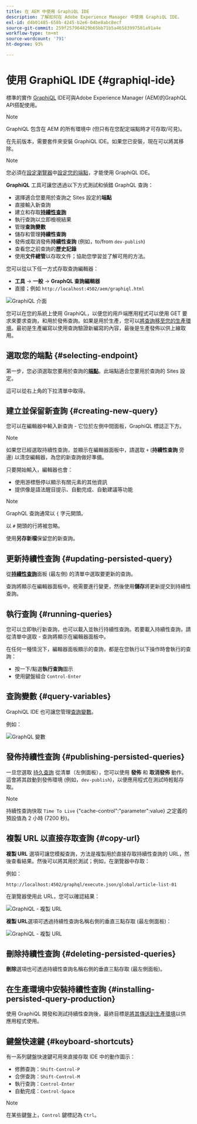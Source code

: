 ```yaml
---
title: 在 AEM 中使用 GraphiQL IDE
description: 了解如何在 Adobe Experience Manager 中使用 GraphiQL IDE。
exl-id: d4b01485-658b-4245-b2e6-04be8abc8ecf
source-git-commit: 259f257964829b65bb71b5a46583997581a91a4e
workflow-type: tm+mt
source-wordcount: '791'
ht-degree: 93%

---
```


# 使用 GraphiQL IDE {#graphiql-ide}

標準的實作 [GraphiQL](https://graphql.org/learn/serving-over-http/#graphiql) IDE可與Adobe Experience Manager (AEM)的GraphQL API搭配使用。

>[!NOTE]
>
>GraphiQL 包含在 AEM 的所有環境中 (但只有在您配定端點時才可存取/可見)。
>
>在先前版本，需要套件來安裝 GraphiQL IDE。如果您已安裝，現在可以將其移除。

>[!NOTE]
>您必須在[設定瀏覽器](/help/assets/content-fragments/content-fragments-configuration-browser.md)中[設定您的端點](/help/sites-developing/headless/graphql-api/graphql-endpoint.md)，才能使用 GraphiQL IDE。

**GraphiQL** 工具可讓您透過以下方式測試和偵錯 GraphQL 查詢：

* 選擇適合您要用於查詢之 Sites 設定的&#x200B;**端點**
* 直接輸入新查詢
* 建立和存取&#x200B;**[持續性查詢](/help/sites-developing/headless/graphql-api/persisted-queries.md)**
* 執行查詢以立即檢視結果
* 管理&#x200B;**查詢變數**
* 儲存和管理&#x200B;**持續性查詢**
* 發佈或取消發佈&#x200B;**持續性查詢** (例如，to/from `dev-publish`)
* 查看您之前查詢的&#x200B;**歷史記錄**
* 使用&#x200B;**文件總管**&#x200B;以存取文件；協助您學習並了解可用的方法。

您可以從以下任一方式存取查詢編輯器：

* **工具** -> **一般** -> **GraphQL 查詢編輯器**
* 直接；例如 `http://localhost:4502/aem/graphiql.html`

![GraphiQL 介面](assets/cfm-graphiql-interface.png "GraphiQL 介面")

您可以在您的系統上使用 GraphiQL，以便您的用戶端應用程式可以使用 GET 要求來要求查詢，和用於發佈查詢。如果是用於生產，您可以[將查詢移至您的生產環境](/help/sites-developing/headless/graphql-api/persisted-queries.md#transfer-persisted-query-production)。最初是生產編寫以使用查詢驗證新編寫的內容，最後是生產發佈以供上線取用。

## 選取您的端點 {#selecting-endpoint}

第一步，您必須選取您要用於查詢的&#x200B;**[端點](/help/sites-developing/headless/graphql-api/graphql-endpoint.md)**。此端點適合您要用於查詢的 Sites 設定。

這可以從右上角的下拉清單中取得。

## 建立並保留新查詢 {#creating-new-query}

您可以在編輯器中輸入新查詢 - 它位於左側中間面板，GraphiQL 標誌正下方。

>[!NOTE]
>
>如果您已經選取持續性查詢，並顯示在編輯器面板中，請選取 `+` (**持續性查詢** 旁邊) 以清空編輯器，為您的新查詢做好準備。

只要開始輸入，編輯器也會：

* 使用游標懸停以顯示有關元素的其他資訊
* 提供像是語法醒目提示、自動完成、自動建議等功能

>[!NOTE]
>
>GraphQL 查詢通常以 `{` 字元開頭。
>
>以 `#` 開頭的行將被忽略。

使用&#x200B;**另存新檔**&#x200B;保留您的新查詢。

## 更新持續性查詢 {#updating-persisted-query}

從&#x200B;**[持續性查詢](/help/sites-developing/headless/graphql-api/persisted-queries.md)**&#x200B;面板 (最左側) 的清單中選取要更新的查詢。

查詢將顯示在編輯器面板中。視需要進行變更，然後使用&#x200B;**儲存**&#x200B;將更新提交到持續性查詢。

## 執行查詢 {#running-queries}

您可以立即執行新查詢，也可以載入並執行持續性查詢。若要載入持續性查詢，請從清單中選取 - 查詢將顯示在編輯器面板中。

在任何一種情況下，編輯器面板顯示的查詢，都是在您執行以下操作時會執行的查詢：

* 按一下/點選&#x200B;**執行查詢**&#x200B;圖示
* 使用鍵盤組合 `Control-Enter`

## 查詢變數 {#query-variables}

<!-- more details needed here? -->

GraphiQL IDE 也可讓您管理[查詢變數](/help/sites-developing/headless/graphql-api/graphql-api-content-fragments.md#graphql-variables)。

例如：

![GraphQL 變數](assets/cfm-graphqlapi-03.png "GraphQL 變數")

<!--
## Managing cache for your persisted queries {#managing-cache}

[Persisted queries](/help/headless/graphql-api/persisted-queries.md) are recommended as they can be cached at the dispatcher and CDN layers, ultimately improving the performance of the requesting client application. By default AEM will invalidate the Content Delivery Network (CDN) cache based on a default Time To Live (TTL).

>[!NOTE]
>
>Custom rewrite rules on the Dispatcher might override defaults from AEM publish. 
>
>In the case that you are sending TTL-based cache-control headers from the dispatcher, based on a location match pattern, then, if necessary, you might want to exclude `/graphql/execute.json/*` from the matches.

Using GraphQL you can configure the HTTP Cache Headers  to control these parameters for your individual persisted query.

1. The **Headers** option is accessible via the three vertical dots to the right of the persisted query name (far left panel):

   ![Persisted Query HTTP Cache Headers](assets/cfm-graphqlapi-headers-01.png "Persisted Query HTTP Cache Headers")

1. Selecting this will open the **Cache Configuration** dialog:

   ![Persisted Query HTTP Cache Header Settings](assets/cfm-graphqlapi-headers-02.png "Persisted Query HTTP Cache Header Settings")

1. Select the appropriate parameter, then adjust the value as required:

   * **cache-control** - **max-age**
     Caches can store this content for specified number of seconds. Typically this is the browser TTL (Time To Live).
   * **surrogate-control** - **s-maxage**
     Same as max-age but applies specifically to proxy caches.
   * **surrogate-control** - **stale-while-revalidate**
     Caches may continue to serve a cached response after it becomes stale, for up to the specified number of seconds.
   * **surrogate-control** - **stale-if-error**
     Caches may continue to serve a cached response in case of or origin error, for up to the specified number of seconds.

1. Select **Save** to persist the changes.
-->

## 發佈持續性查詢 {#publishing-persisted-queries}

一旦您選取 [持久查詢](/help/sites-developing/headless/graphql-api/persisted-queries.md) 從清單（左側面板），您可以使用 **發佈** 和 **取消發佈** 動作。 這會將其啟動到發佈環境 (例如，`dev-publish`)，以便應用程式在測試時輕鬆存取。

>[!NOTE]
>
>持續性查詢快取 `Time To Live` {&quot;cache-control&quot;:&quot;parameter&quot;:value} 之定義的預設值為 2 小時 (7200 秒)。

## 複製 URL 以直接存取查詢 {#copy-url}

**複製 URL** 選項可讓您模擬查詢，方法是複製用於直接存取持續性查詢的 URL，然後查看結果。然後可以將其用於測試；例如，在瀏覽器中存取：

<!--
  >[!NOTE]
  >
  >The URL will need [encoding before using programmatically](/help/headless/graphql-api/persisted-queries.md#encoding-query-url).
  >
  >The target environment might need adjusting, depending on your requirements.
-->

例如：

`http://localhost:4502/graphql/execute.json/global/article-list-01`

在瀏覽器使用此 URL，您可以確認結果：

![GraphiQL - 複製 URL](assets/cfm-graphiql-copy-url.png "GraphiQL - 複製 URL")

**複製 URL**&#x200B;選項可透過持續性查詢名稱右側的垂直三點存取 (最左側面板)：

![GraphiQL - 複製 URL](assets/cfm-graphiql-persisted-query-options.png "GraphiQL - 複製 URL")

## 刪除持續性查詢 {#deleting-persisted-queries}

**刪除**&#x200B;選項也可透過持續性查詢名稱右側的垂直三點存取 (最左側面板)。

<!-- what happens if you try to delete something that is still published? -->


## 在生產環境中安裝持續性查詢 {#installing-persisted-query-production}

使用 GraphiQL 開發和測試持續性查詢後，最終目標是[將其傳送到生產環境](/help/sites-developing/headless/graphql-api/persisted-queries.md#transfer-persisted-query-production)以供應用程式使用。

## 鍵盤快速鍵 {#keyboard-shortcuts}

有一系列鍵盤快速鍵可用來直接存取 IDE 中的動作圖示：

* 修飾查詢：`Shift-Control-P`
* 合併查詢：`Shift-Control-M`
* 執行查詢：`Control-Enter`
* 自動完成：`Control-Space`

>[!NOTE]
>
>在某些鍵盤上，`Control` 鍵標記為 `Ctrl`。
